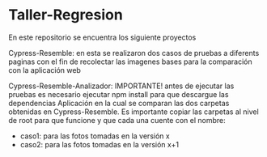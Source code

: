 # Taller-Regresion

En este repositorio se encuentra los siguiente proyectos

Cypress-Resemble:  en esta se realizaron dos casos de pruebas a diferents paginas con el fin de recolectar las imagenes bases para la comparación con la aplicación web


Cypress-Resemble-Analizador:
IMPORTANTE! antes de ejecutar las pruebas es necesario ejecutar npm install para que descargue las dependencias
Aplicación en la cual se comparan las dos carpetas obtenidas en Cypress-Resemble. Es importante copiar las carpetas al nivel de root para que funcione y que cada una cuente con el nombre:

- caso1: para las fotos tomadas en la versión x
- caso2: para las fotos tomadas en la versión x+1
